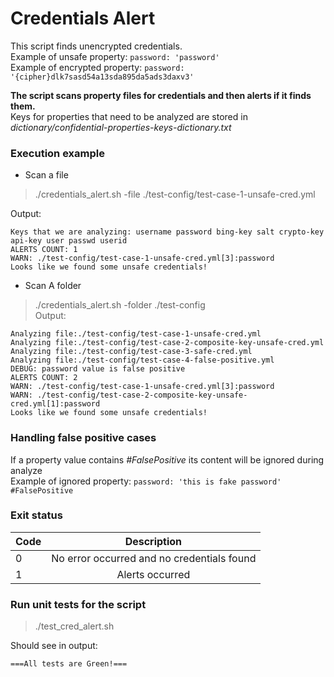 # Credentials Alert
This script finds unencrypted credentials. \
Example of unsafe property: `password: 'password'` \
Example of encrypted property: `password: '{cipher}dlk7sasd54a13sda895da5ads3daxv3'` 

__The script scans property files for credentials and then alerts if it finds them.__ \
Keys for properties that need to be analyzed are stored in _dictionary/confidential-properties-keys-dictionary.txt_

### Execution example
- Scan a file
> ./credentials_alert.sh -file ./test-config/test-case-1-unsafe-cred.yml 

Output:
```
Keys that we are analyzing: username password bing-key salt crypto-key api-key user passwd userid
ALERTS COUNT: 1
WARN: ./test-config/test-case-1-unsafe-cred.yml[3]:password
Looks like we found some unsafe credentials!
```
- Scan A folder
> ./credentials_alert.sh -folder ./test-config \
Output:
```
Analyzing file:./test-config/test-case-1-unsafe-cred.yml
Analyzing file:./test-config/test-case-2-composite-key-unsafe-cred.yml
Analyzing file:./test-config/test-case-3-safe-cred.yml
Analyzing file:./test-config/test-case-4-false-positive.yml
DEBUG: password value is false positive
ALERTS COUNT: 2
WARN: ./test-config/test-case-1-unsafe-cred.yml[3]:password
WARN: ./test-config/test-case-2-composite-key-unsafe-cred.yml[1]:password
Looks like we found some unsafe credentials!
```
### Handling false positive cases
If a property value contains _#FalsePositive_ its content will be ignored during analyze \
Example of ignored property: `password: 'this is fake password' #FalsePositive`

### Exit status
| Code        | Description   |
| ----------- |:-------------:|
| 0 | No error occurred and no credentials found |
| 1 |  Alerts occurred                           |

### Run unit tests for the script 
> ./test_cred_alert.sh

Should see in output:
```
===All tests are Green!===
```